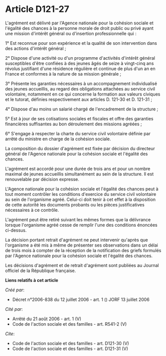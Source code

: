 # Article D121-27

L'agrément est délivré par l'Agence nationale pour la cohésion sociale et l'égalité des chances à la personne morale de droit
public ou privé ayant une mission d'intérêt général ou d'insertion professionnelle qui :

1° Est reconnue pour son expérience et la qualité de son intervention dans des actions d'intérêt général ;

2° Dispose d'une activité ou d'un programme d'activités d'intérêt général susceptibles d'être confiées à des jeunes âgés de
seize à vingt-cinq ans révolus justifiant d'une résidence régulière et continue de plus d'un an en France et conformes à la
nature de sa mission générale ;

3° Présente les garanties nécessaires à un accompagnement individualisé des jeunes accueillis, au regard des obligations
attachées au service civil volontaire, notamment en ce qui concerne la formation aux valeurs civiques et le tutorat, définies
respectivement aux articles D. 121-30 et D. 121-31 ;

4° Dispose d'au moins un salarié chargé de l'encadrement de la structure ;

5° Est à jour de ses cotisations sociales et fiscales et offre des garanties financières suffisantes au bon déroulement des
missions agréées ;

6° S'engage à respecter la charte du service civil volontaire définie par arrêté du ministre en charge de la cohésion
sociale.

La composition du dossier d'agrément est fixée par décision du directeur général de l'Agence nationale pour la cohésion
sociale et l'égalité des chances.

L'agrément est accordé pour une durée de trois ans et pour un nombre maximal de jeunes accueillis simultanément au sein de la
structure. Il est renouvelable par décision expresse.

L'Agence nationale pour la cohésion sociale et l'égalité des chances peut à tout moment contrôler les conditions d'exercice
du service civil volontaire au sein de l'organisme agréé. Celui-ci doit tenir à cet effet à la disposition de cette autorité
les documents probants ou les pièces justificatives nécessaires à ce contrôle.

L'agrément peut être retiré suivant les mêmes formes que la délivrance lorsque l'organisme agréé cesse de remplir l'une des
conditions énoncées ci-dessus.

La décision portant retrait d'agrément ne peut intervenir qu'après que l'organisme a été mis à même de présenter ses
observations dans un délai de trois mois à compter de la réception de la notification des griefs formulés par l'Agence
nationale pour la cohésion sociale et l'égalité des chances.

Les décisions d'agrément et de retrait d'agrément sont publiées au Journal officiel de la République française.

**Liens relatifs à cet article**

_Créé par_:

  - Décret n°2006-838 du 12 juillet 2006 - art. 1 () JORF 13 juillet 2006

_Cité par_:

  - Arrêté du 21 août 2006 - art. 1 (V)
  - Code de l'action sociale et des familles - art. R541-2 (V)

_Cite_:

  - Code de l'action sociale et des familles - art. D121-30 (V)
  - Code de l'action sociale et des familles - art. D121-31 (V)
